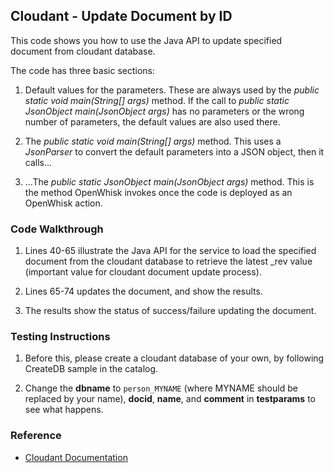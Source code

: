 ## Cloudant - Update Document by ID

This code shows you how to use the Java API to update specified document from cloudant database. 

The code has three basic sections: 

1. Default values for the parameters. These are always used by the *public static void main(String[] args)* method. 
If the call to *public static JsonObject main(JsonObject args)* has no parameters or the wrong number of parameters, 
the default values are also used there. 

2. The *public static void main(String[] args)* method. This uses a *JsonParser* to convert the default parameters into a 
JSON object, then it calls... 

3. ...The *public static JsonObject main(JsonObject args)* method. This is the method OpenWhisk invokes once the code is 
deployed as an OpenWhisk action.

### Code Walkthrough
1. Lines 40-65 illustrate the Java API for the service to load the specified document from the cloudant database to retrieve the latest _rev value (important value for cloudant document update process).

2. Lines 65-74 updates the document, and show the results.

3. The results show the status of success/failure updating the document.

### Testing Instructions
1. Before this, please create a cloudant database of your own, by following CreateDB sample in the catalog.

2. Change the **dbname** to `person_MYNAME` (where MYNAME should be replaced by your name), **docid**, **name**, and **comment** in **testparams** to see what happens.

### Reference
* [Cloudant Documentation](https://docs.cloudant.com/)